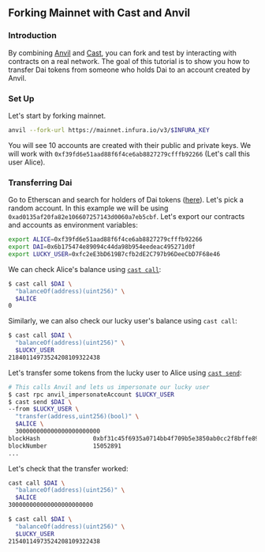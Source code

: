 ## Forking Mainnet with Cast and Anvil

### Introduction

By combining [Anvil][anvil] and [Cast][cast], you can fork and test by interacting with contracts on a real network. The goal of this tutorial is to show you how to transfer Dai tokens from someone who holds Dai to an account created by Anvil.

### Set Up

Let's start by forking mainnet.

```sh
anvil --fork-url https://mainnet.infura.io/v3/$INFURA_KEY
```

You will see 10 accounts are created with their public and private keys. We will work with `0xf39fd6e51aad88f6f4ce6ab8827279cfffb92266` (Let's call this user Alice).

### Transferring Dai

Go to Etherscan and search for holders of Dai tokens ([here](https://etherscan.io/token/0x6b175474e89094c44da98b954eedeac495271d0f#balances)). Let's pick a random account. In this example we will be using `0xad0135af20fa82e106607257143d0060a7eb5cbf`. Let's export our contracts and accounts as environment variables:

```sh
export ALICE=0xf39fd6e51aad88f6f4ce6ab8827279cfffb92266
export DAI=0x6b175474e89094c44da98b954eedeac495271d0f
export LUCKY_USER=0xfc2eE3bD619B7cfb2dE2C797b96DeeCbD7F68e46
```

We can check Alice's balance using [`cast call`][cast-call]:

```sh
$ cast call $DAI \
  "balanceOf(address)(uint256)" \
  $ALICE
0
```

Similarly, we can also check our lucky user's balance using `cast call`:

```sh
$ cast call $DAI \
  "balanceOf(address)(uint256)" \
  $LUCKY_USER
21840114973524208109322438
```

Let's transfer some tokens from the lucky user to Alice using [`cast send`][cast-send]:

```sh
# This calls Anvil and lets us impersonate our lucky user
$ cast rpc anvil_impersonateAccount $LUCKY_USER
$ cast send $DAI \
--from $LUCKY_USER \
  "transfer(address,uint256)(bool)" \
  $ALICE \
  300000000000000000000000
blockHash               0xbf31c45f6935a0714bb4f709b5e3850ab0cc2f8bffe895fefb653d154e0aa062
blockNumber             15052891
...
```

Let's check that the transfer worked:

```sh
cast call $DAI \
  "balanceOf(address)(uint256)" \
  $ALICE
300000000000000000000000

$ cast call $DAI \
  "balanceOf(address)(uint256)" \
  $LUCKY_USER
21540114973524208109322438
```

[anvil]: ../reference/anvil/
[cast]: ../reference/cast/
[cast-call]: ../reference/cast/cast-call.md
[cast-send]: ../reference/cast/cast-send.md
